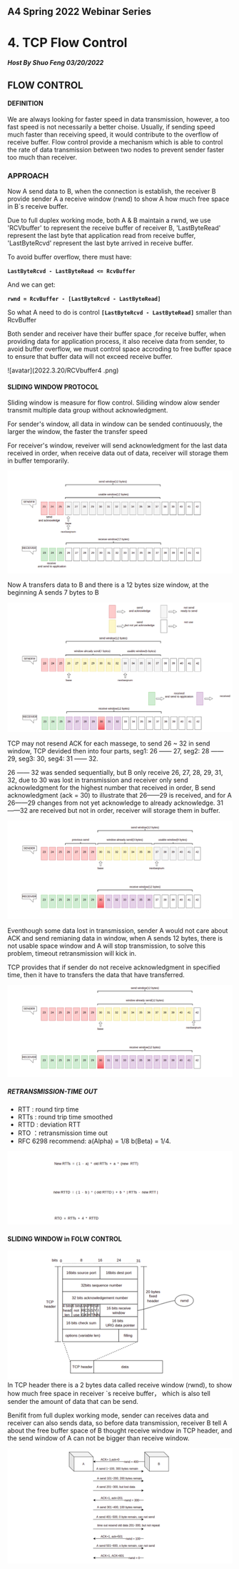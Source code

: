 ## A4 Spring 2022 Webinar Series

# 4. TCP Flow Control
##### Host By Shuo Feng 03/20/2022

## FLOW CONTROL

#### DEFINITION
We are always looking for faster speed in data transmission, however, a too fast speed is not necessarily a better choise. Usually, if sending speed much faster than receiving speed, it would contribute to the overflow of receive buffer. 
Flow control provide a mechanism which is able to control the rate of data transmission between two nodes to prevent sender faster too much than receiver.

### APPROACH
Now A send data to B, when the connection is establish, the receiver B provide sender A a receive window (rwnd) to show A how much free space in B`s receive buffer. 

Due to full duplex working mode, both A & B maintain a rwnd, we use 'RCVbuffer' to represent the receive buffer of receiver B, 'LastByteRead' represent the last byte that application read from receive buffer, 'LastByteRcvd' represent the last byte arrived in receive buffer.

To avoid buffer overflow, there must have: 

**`LastByteRcvd - LastByteRead <= RcvBuffer`**

And we can get:

**`rwnd = RcvBuffer - [LastByteRcvd - LastByteRead]`**

So what A need to do is control **`[LastByteRcvd - LastByteRead]`** smaller than RcvBuffer

Both sender and receiver have their buffer space ,for receive buffer, when providing data for application process, it also receive data from sender, to avoid buffer overflow, we must control space accroding to free buffer space to ensure that buffer data will not exceed receive buffer.

![avatar](2022.3.20/RCVbuffer4 .png)


#### SLIDING WINDOW PROTOCOL

Sliding window is measure for flow control. Siliding window alow sender transmit multiple data group without acknowledgment. 

For sender's window, all data in window can be sended continuously, the larger the window, the faster the transfer speed

For receiver's window, reveiver will send acknowledgment for the last data received in order, when receive data out of data, receiver will storage them in buffer temporarily.

![avatar](2022.3.20/neosliding1.png)

Now A transfers data to B and there is a 12 bytes size window, at the beginning A sends 7 bytes to B

![avatar](2022.3.20/neosliding2.png)

TCP may not resend ACK for each massege, to send 26 ~ 32 in send window, TCP devided then into four parts, seg1: 26 —— 27, seg2: 28 —— 29, seg3: 30, seg4: 31 —— 32.

26 —— 32 was sended sequentially, but B only receive 26, 27, 28, 29, 31, 32, due to 30 was lost in transmission and receiver only send acknowledgment for the highest number that received in order, B send acknowledgment (ack = 30)  to illustrate that 26——29 is received, and for A 26——29 changes from not yet acknowledge to already acknowledge. 31——32 are received but not in order, receiver will storage them in buffer.

![avatar](2022.3.20/neosliding3.png)


Eventhough some data lost in transmission, sender A would not care about ACK and send remianing data in window, when A sends 12 bytes, there is not usable space window and A will stop transmission, to solve this problem, timeout retransmission will kick in.

TCP provides that if sender do not receive acknowledgment in specified time, then it have to transfers the data that have transferred.

![avatar](2022.3.20/neosliding4.png)

##### RETRANSMISSION-TIME OUT

* RTT  : round tirp time
* RTTs : round trip time smoothed
* RTTD : deviation RTT
* RTO  ：retransmission time out
* RFC 6298 recommend: a(Alpha) = 1/8 b(Beta) = 1/4.

![avatra](2022.3.20/RTO.png)

#### SLIDING WINDOW in FOLW CONTROL
![avatar](2022.3.20/TCPheader2.png)
In TCP header there is a 2 bytes data called receive window (rwnd), to show how much free space in receiver `s receive buffer， which is also tell sender the amount of data that can be send.

Benifit from full duplex working mode, sender can receives data and receiver can also sends data, so before data transmission, receiver B tell A about the free buffer space of B thought receive window in TCP header, and the send window of A can not be bigger than receive window.

![avatar](2022.3.20/process.png)
